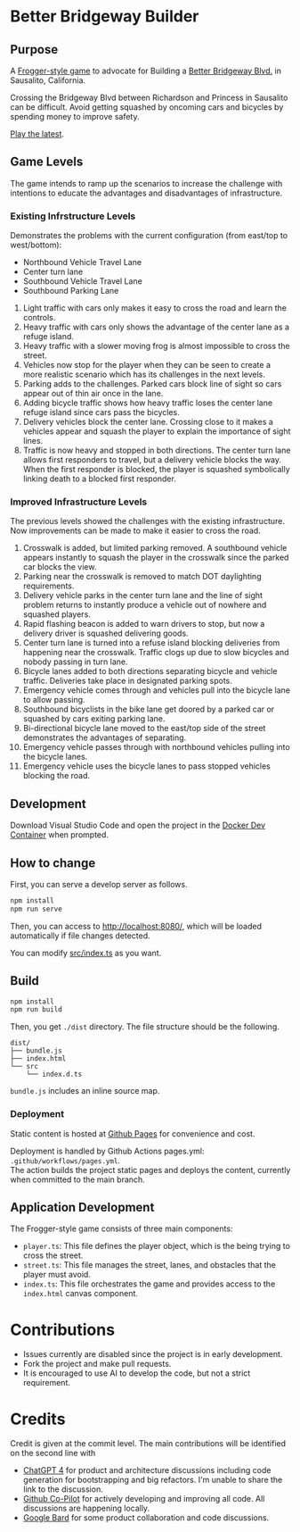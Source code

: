 # Better Bridgeway Builder

## Purpose

A [Frogger-style game](https://froggerclassic.appspot.com/) to advocate for Building a [Better Bridgeway Blvd.](https://www.betterbridgeway.org/) in Sausalito, California. 


Crossing the Bridgeway Blvd between Richardson and Princess in Sausalito can be difficult. Avoid getting squashed by oncoming cars and bicycles by spending money to improve safety. 

[Play the latest](https://aroller.github.io/better-bridgeway-builder/). 

## Game Levels

The game intends to ramp up the scenarios to increase the challenge with 
intentions to educate the advantages and disadvantages of infrastructure. 

### Existing Infrstructure Levels

Demonstrates the problems with the current configuration (from east/top to west/bottom):
* Northbound Vehicle Travel Lane
* Center turn lane 
* Southbound Vehicle Travel Lane
* Southbound Parking Lane

1. Light traffic with cars only makes it easy to cross the road and learn the controls.
2. Heavy traffic with cars only shows the advantage of the center lane as a refuge island. 
3. Heavy traffic with a slower moving frog is almost impossible to cross the street.  
4. Vehicles now stop for the player when they can be seen to create a more realistic scenario which has its challenges in the next levels.  
5. Parking adds to the challenges. Parked cars block line of sight so cars appear out of thin air once in the lane. 
6. Adding bicycle traffic shows how heavy traffic loses the center lane refuge island since cars pass the bicycles. 
7. Delivery vehicles block the center lane. Crossing close to it makes a vehicles appear and squash the player to explain the importance of sight lines.  
8. Traffic is now heavy and stopped in both directions. The center turn lane allows first responders to travel, but a delivery vehicle blocks the way.  When the first responder is blocked, the player is squashed symbolically linking death to a blocked first responder. 

### Improved Infrastructure Levels

The previous levels showed the challenges with the existing infrastructure.  Now improvements can be made to make it easier to cross the road. 

1. Crosswalk is added, but limited parking removed. A southbound vehicle appears instantly to squash the player in the crosswalk since the parked car blocks the view. 
2. Parking near the crosswalk is removed to match DOT daylighting requirements.
3. Delivery vehicle parks in the center turn lane and the line of sight problem returns to instantly produce a vehicle out of nowhere and squashed players.
4. Rapid flashing beacon is added to warn drivers to stop, but now a delivery driver is squashed delivering goods. 
5. Center turn lane is turned into a refuse island blocking deliveries from happening near the crosswalk.  Traffic clogs up due to slow bicycles and nobody passing in turn lane.
6. Bicycle lanes added to both directions separating bicycle and vehicle traffic.  Deliveries take place in designated parking spots. 
7. Emergency vehicle comes through and vehicles pull into the bicycle lane to allow passing.
8. Southbound bicyclists in the bike lane get doored by a parked car or squashed by cars exiting parking lane.
9.  Bi-directional bicycle lane moved to the east/top side of the street demonstrates the advantages of separating. 
10. Emergency vehicle passes through with northbound vehicles pulling into the bicycle lanes.
11. Emergency vehicle uses the bicycle lanes to pass stopped vehicles blocking the road. 

## Development

Download Visual Studio Code and open the project in the [Docker Dev Container](https://code.visualstudio.com/docs/devcontainers/containers) when prompted. 


## How to change

First, you can serve a develop server as follows.

```bash
npm install
npm run serve
```

Then, you can access to <http://localhost:8080/>, which will be loaded automatically if file changes detected.

You can modify [src/index.ts](src/index.ts) as you want.

## Build

```bash
npm install
npm run build
```

Then, you get `./dist` directory. The file structure should be the following.

```
dist/
├── bundle.js
├── index.html
└── src
    └── index.d.ts
```

`bundle.js` includes an inline source map.

### Deployment

Static content is hosted at [Github Pages](https://aroller.github.io/better-bridgeway-builder/) for convenience and cost. 

Deployment is handled by Github Actions pages.yml: `.github/workflows/pages.yml`.  
The action builds the project static pages and deploys the content, currently when committed to the main branch.


## Application Development 

The Frogger-style game consists of three main components:

- `player.ts`: This file defines the player object, which is the being trying to cross the street.
- `street.ts`: This file manages the street, lanes, and obstacles that the player must avoid.
- `index.ts`: This file orchestrates the game and provides access to the `index.html` canvas component.

# Contributions

* Issues currently are disabled since the project is in early development.
* Fork the project and make pull requests.
* It is encouraged to use AI to develop the code, but not a strict requirement.

# Credits

Credit is given at the commit level. The main contributions will be identified on the second line with 

* [ChatGPT 4](https://chat.openai.com/) for product and architecture discussions including code generation for bootstrapping and big refactors. I'm unable to share the link to the discussion.
* [Github Co-Pilot](https://github.com/features/copilot) for actively developing and improving all code. All discussions are happening locally. 
* [Google Bard](https://g.co/bard/share/625bfc03158c) for some product collaboration and code discussions.




